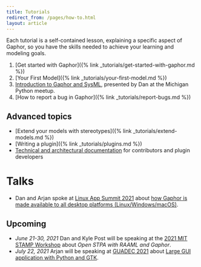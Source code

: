 ```yaml
---
title: Tutorials
redirect_from: /pages/how-to.html
layout: article
---
```


Each tutorial is a self-contained lesson, explaining a specific aspect of
Gaphor, so you have the skills needed to achieve your learning and modeling
goals.

1. [Get started with Gaphor]({% link _tutorials/get-started-with-gaphor.md %})
1. [Your First Model]({% link _tutorials/your-first-model.md %})
1. <i class="fab fa-youtube"></i> [Introduction to Gaphor and
SysML](https://www.youtube.com/watch?v=J1k9GTmYwkc), presented by Dan at the
Michigan Python meetup.
1. [How to report a bug in Gaphor]({% link _tutorials/report-bugs.md %})


## Advanced topics

- [Extend your models with stereotypes]({% link _tutorials/extend-models.md %})
- [Writing a plugin]({% link _tutorials/plugins.md %})
- [Technical and architectural documentation](https://gaphor.readthedocs.io/)
for contributors and plugin developers

# Talks

- Dan and Arjan spoke at [Linux App Summit 2021](https://linuxappsummit.org/) about [how Gaphor is made available to all desktop platforms (Linux/Windows/macOS)](https://www.youtube.com/watch?v=vLwAT-TLmZU).

## Upcoming

- *June 21-30, 2021* Dan and Kyle Post will be speaking at the [2021 MIT STAMP Workshop](https://psas.scripts.mit.edu/home/2021-stamp-workshop-program/) about _Open STPA with RAAML and Gaphor_.
- *July 22, 2021* Arjan will be speaking at [GUADEC 2021](https://events.gnome.org/event/9/) about [Large GUI application with Python and GTK](https://events.gnome.org/event/9/contributions/188/).
